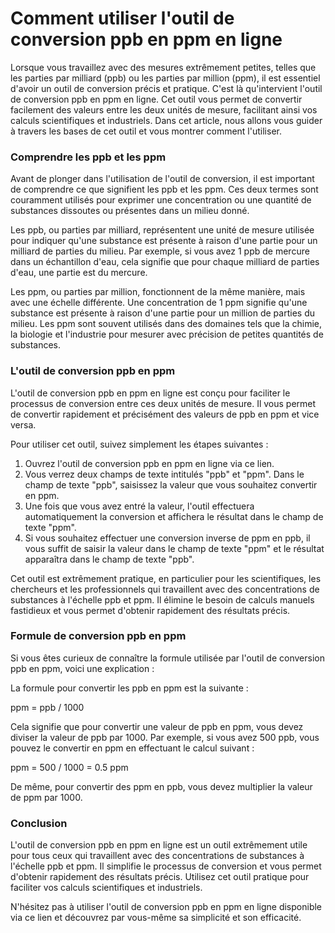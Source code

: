 Comment utiliser l'outil de conversion ppb en ppm en ligne
==========================================================

Lorsque vous travaillez avec des mesures extrêmement petites, telles que les parties par milliard (ppb) ou les parties par million (ppm), il est essentiel d'avoir un outil de conversion précis et pratique. C'est là qu'intervient l'outil de conversion ppb en ppm en ligne. Cet outil vous permet de convertir facilement des valeurs entre les deux unités de mesure, facilitant ainsi vos calculs scientifiques et industriels. Dans cet article, nous allons vous guider à travers les bases de cet outil et vous montrer comment l'utiliser.

### Comprendre les ppb et les ppm

Avant de plonger dans l'utilisation de l'outil de conversion, il est important de comprendre ce que signifient les ppb et les ppm. Ces deux termes sont couramment utilisés pour exprimer une concentration ou une quantité de substances dissoutes ou présentes dans un milieu donné.

Les ppb, ou parties par milliard, représentent une unité de mesure utilisée pour indiquer qu'une substance est présente à raison d'une partie pour un milliard de parties du milieu. Par exemple, si vous avez 1 ppb de mercure dans un échantillon d'eau, cela signifie que pour chaque milliard de parties d'eau, une partie est du mercure.

Les ppm, ou parties par million, fonctionnent de la même manière, mais avec une échelle différente. Une concentration de 1 ppm signifie qu'une substance est présente à raison d'une partie pour un million de parties du milieu. Les ppm sont souvent utilisés dans des domaines tels que la chimie, la biologie et l'industrie pour mesurer avec précision de petites quantités de substances.

### L'outil de conversion ppb en ppm

L'outil de conversion ppb en ppm en ligne est conçu pour faciliter le processus de conversion entre ces deux unités de mesure. Il vous permet de convertir rapidement et précisément des valeurs de ppb en ppm et vice versa.

Pour utiliser cet outil, suivez simplement les étapes suivantes :

1. Ouvrez l'outil de conversion ppb en ppm en ligne via ce lien.
2. Vous verrez deux champs de texte intitulés "ppb" et "ppm". Dans le champ de texte "ppb", saisissez la valeur que vous souhaitez convertir en ppm.
3. Une fois que vous avez entré la valeur, l'outil effectuera automatiquement la conversion et affichera le résultat dans le champ de texte "ppm".
4. Si vous souhaitez effectuer une conversion inverse de ppm en ppb, il vous suffit de saisir la valeur dans le champ de texte "ppm" et le résultat apparaîtra dans le champ de texte "ppb".

Cet outil est extrêmement pratique, en particulier pour les scientifiques, les chercheurs et les professionnels qui travaillent avec des concentrations de substances à l'échelle ppb et ppm. Il élimine le besoin de calculs manuels fastidieux et vous permet d'obtenir rapidement des résultats précis.

### Formule de conversion ppb en ppm

Si vous êtes curieux de connaître la formule utilisée par l'outil de conversion ppb en ppm, voici une explication :

La formule pour convertir les ppb en ppm est la suivante :

ppm = ppb / 1000

Cela signifie que pour convertir une valeur de ppb en ppm, vous devez diviser la valeur de ppb par 1000. Par exemple, si vous avez 500 ppb, vous pouvez le convertir en ppm en effectuant le calcul suivant :

ppm = 500 / 1000 = 0.5 ppm

De même, pour convertir des ppm en ppb, vous devez multiplier la valeur de ppm par 1000.

### Conclusion

L'outil de conversion ppb en ppm en ligne est un outil extrêmement utile pour tous ceux qui travaillent avec des concentrations de substances à l'échelle ppb et ppm. Il simplifie le processus de conversion et vous permet d'obtenir rapidement des résultats précis. Utilisez cet outil pratique pour faciliter vos calculs scientifiques et industriels.

N'hésitez pas à utiliser l'outil de conversion ppb en ppm en ligne disponible via ce lien et découvrez par vous-même sa simplicité et son efficacité.